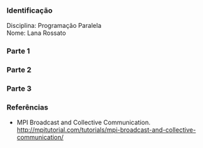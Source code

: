 ### Identificação

Disciplina: Programação Paralela  
Nome: Lana Rossato  

### Parte 1

### Parte 2

### Parte 3

### Referências

- MPI Broadcast and Collective Communication. http://mpitutorial.com/tutorials/mpi-broadcast-and-collective-communication/

